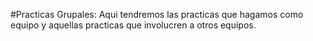 #Practicas Grupales:
Aqui tendremos las practicas que hagamos como equipo y aquellas practicas que involucren a otros equipos.


